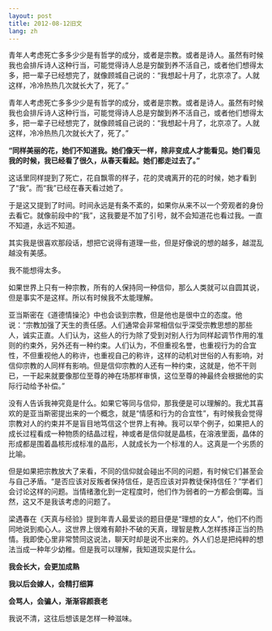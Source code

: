 ```yaml
---
layout: post
title: 2012-08-12旧文
lang: zh
---
```


青年人考虑死亡多多少少是有哲学的成分，或者是宗教。或者是诗人。虽然有时候我也会排斥诗人这种行当，可能觉得诗人总是穷酸到养不活自己，或者他们想得太多，把一辈子已经想完了，就像顾城自己说的：“我想起十月了，北京凉了。人就这样，冷冷热热几次就长大了，死了。”

青年人考虑死亡多多少少是有哲学的成分，或者是宗教。或者是诗人。虽然有时候我也会排斥诗人这种行当，可能觉得诗人总是穷酸到养不活自己，或者他们想得太多，把一辈子已经想完了，就像顾城自己说的：“我想起十月了，北京凉了。人就这样，冷冷热热几次就长大了，死了。”

**“同样美丽的花，她们不知道我。她们像天一样，除非变成人才能看见。她们看见我的时候，我已经看了很久，从春天看起。她们都走过去了。”**

这话里同样提到了死亡，花自飘零的样子，花的灵魂离开的花的时候，她才看到了“我”。而“我”已经在春天看过她了。

于是这又提到了时间。时间永远是有条不紊的，如果你从来不以一个旁观者的身份去看它。就像前段中的“我”，这我要是不加了引号，就不会知道花也看过我。一直不知道，永远不知道。

其实我是很喜欢那段话，想把它说得有道理一些，但是好像说的想的越多，越混乱越没有美感。

我不能想得太多。

如果世界上只有一种宗教，所有的人保持同一种信仰，那么人类就可以自圆其说，但是事实不是这样。所以有时候我不太能理解。

亚当斯密在《道德情操沦》中也会谈到宗教，但是他也是很中立的态度。他说：“宗教加强了天生的责任感。人们通常会非常相信似乎深受宗教思想的那些人，诚实正直。人们认为，这些人的行为除了受到对别人行为同样起调节作用的准则的约束外，另外还有一种约束。人们认为，不但重视名誉，也重视行为的合宜性，不但重视他人的称许，也重视自己的称许，这样的动机对世俗的人有影响，对信仰宗教的人同样有影响。但是信仰宗教的人还有一种约束，这就是，他不干则已，一干起来就要像那位至尊的神在场那样审慎，这位至尊的神最终会根据他的实际行动给予补偿。”

没有人告诉我神究竟是什么。如果它等同与信仰，那我便是可以理解的。我尤其喜欢的是亚当斯密提出来的一个概念，就是“情感和行为的合宜性”，有时候我会觉得宗教对人的约束并不是盲目地笃信这个世界上有神。我可以举个例子，如果把人的成长过程看成一种物质的结晶过程，神或者是信仰就是晶核，在溶液里面，晶体的形成都是围着晶核形成标准的晶形，人就成长为一个标准的人。这真是一个劣质的比喻。

但是如果把宗教放大了来看，不同的信仰就会碰出不同的问题，有时候它们甚至会与自己矛盾。“是否应该对反叛者保持信任，是否应该对异教徒保持信任？”学者们会讨论这样的问题。当情绪激化到一定程度时，他们作为弱者的一方都会倒霉。当然，这又不是我该考虑的问题了。

梁遇春在《天真与经验》提到年青人最爱谈的题目便是“理想的女人”，他们不约而同地说到痴心人。这世界上很难有颠扑不破的天真，理智是教人怎样拣择正当的热情。我即使心里非常赞同这说法，聊天时却是说不出来的。外人们总是把纯粹的想法当成一种年少幼稚。但是我可以理解，我知道现实是什么。

**我会长大，会更加成熟**

**我以后会嫁人，会精打细算**

**会骂人，会骗人，渐渐容颜衰老**

我说不清，这往后想该是怎样一种滋味。